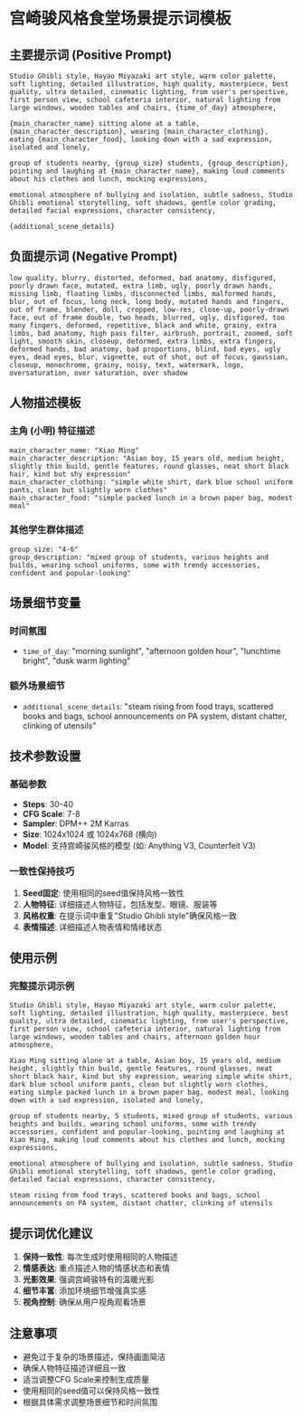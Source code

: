  # 宫崎骏风格食堂场景提示词模板

## 主要提示词 (Positive Prompt)

```
Studio Ghibli style, Hayao Miyazaki art style, warm color palette, soft lighting, detailed illustration, high quality, masterpiece, best quality, ultra detailed, cinematic lighting, from user's perspective, first person view, school cafeteria interior, natural lighting from large windows, wooden tables and chairs, {time_of_day} atmosphere, 

{main_character_name} sitting alone at a table, {main_character_description}, wearing {main_character_clothing}, eating {main_character_food}, looking down with a sad expression, isolated and lonely, 

group of students nearby, {group_size} students, {group_description}, pointing and laughing at {main_character_name}, making loud comments about his clothes and lunch, mocking expressions, 

emotional atmosphere of bullying and isolation, subtle sadness, Studio Ghibli emotional storytelling, soft shadows, gentle color grading, detailed facial expressions, character consistency, 

{additional_scene_details}
```

## 负面提示词 (Negative Prompt)

```
low quality, blurry, distorted, deformed, bad anatomy, disfigured, poorly drawn face, mutated, extra limb, ugly, poorly drawn hands, missing limb, floating limbs, disconnected limbs, malformed hands, blur, out of focus, long neck, long body, mutated hands and fingers, out of frame, blender, doll, cropped, low-res, close-up, poorly-drawn face, out of frame double, two heads, blurred, ugly, disfigured, too many fingers, deformed, repetitive, black and white, grainy, extra limbs, bad anatomy, high pass filter, airbrush, portrait, zoomed, soft light, smooth skin, closeup, deformed, extra limbs, extra fingers, deformed hands, bad anatomy, bad proportions, blind, bad eyes, ugly eyes, dead eyes, blur, vignette, out of shot, out of focus, gaussian, closeup, monochrome, grainy, noisy, text, watermark, logo, oversaturation, over saturation, over shadow
```

## 人物描述模板

### 主角 (小明) 特征描述
```
main_character_name: "Xiao Ming"
main_character_description: "Asian boy, 15 years old, medium height, slightly thin build, gentle features, round glasses, neat short black hair, kind but shy expression"
main_character_clothing: "simple white shirt, dark blue school uniform pants, clean but slightly worn clothes"
main_character_food: "simple packed lunch in a brown paper bag, modest meal"
```

### 其他学生群体描述
```
group_size: "4-6"
group_description: "mixed group of students, various heights and builds, wearing school uniforms, some with trendy accessories, confident and popular-looking"
```

## 场景细节变量

### 时间氛围
- `time_of_day`: "morning sunlight", "afternoon golden hour", "lunchtime bright", "dusk warm lighting"

### 额外场景细节
- `additional_scene_details`: "steam rising from food trays, scattered books and bags, school announcements on PA system, distant chatter, clinking of utensils"

## 技术参数设置

### 基础参数
- **Steps**: 30-40
- **CFG Scale**: 7-8
- **Sampler**: DPM++ 2M Karras
- **Size**: 1024x1024 或 1024x768 (横向)
- **Model**: 支持宫崎骏风格的模型 (如: Anything V3, Counterfeit V3)

### 一致性保持技巧
1. **Seed固定**: 使用相同的seed值保持风格一致性
2. **人物特征**: 详细描述人物特征，包括发型、眼镜、服装等
3. **风格权重**: 在提示词中重复"Studio Ghibli style"确保风格一致
4. **表情描述**: 详细描述人物表情和情绪状态

## 使用示例

### 完整提示词示例
```
Studio Ghibli style, Hayao Miyazaki art style, warm color palette, soft lighting, detailed illustration, high quality, masterpiece, best quality, ultra detailed, cinematic lighting, from user's perspective, first person view, school cafeteria interior, natural lighting from large windows, wooden tables and chairs, afternoon golden hour atmosphere, 

Xiao Ming sitting alone at a table, Asian boy, 15 years old, medium height, slightly thin build, gentle features, round glasses, neat short black hair, kind but shy expression, wearing simple white shirt, dark blue school uniform pants, clean but slightly worn clothes, eating simple packed lunch in a brown paper bag, modest meal, looking down with a sad expression, isolated and lonely, 

group of students nearby, 5 students, mixed group of students, various heights and builds, wearing school uniforms, some with trendy accessories, confident and popular-looking, pointing and laughing at Xiao Ming, making loud comments about his clothes and lunch, mocking expressions, 

emotional atmosphere of bullying and isolation, subtle sadness, Studio Ghibli emotional storytelling, soft shadows, gentle color grading, detailed facial expressions, character consistency, 

steam rising from food trays, scattered books and bags, school announcements on PA system, distant chatter, clinking of utensils
```

## 提示词优化建议

1. **保持一致性**: 每次生成时使用相同的人物描述
2. **情感表达**: 重点描述人物的情感状态和表情
3. **光影效果**: 强调宫崎骏特有的温暖光影
4. **细节丰富**: 添加环境细节增强真实感
5. **视角控制**: 确保从用户视角观看场景

## 注意事项

- 避免过于复杂的场景描述，保持画面简洁
- 确保人物特征描述详细且一致
- 适当调整CFG Scale来控制生成质量
- 使用相同的seed值可以保持风格一致性
- 根据具体需求调整场景细节和时间氛围